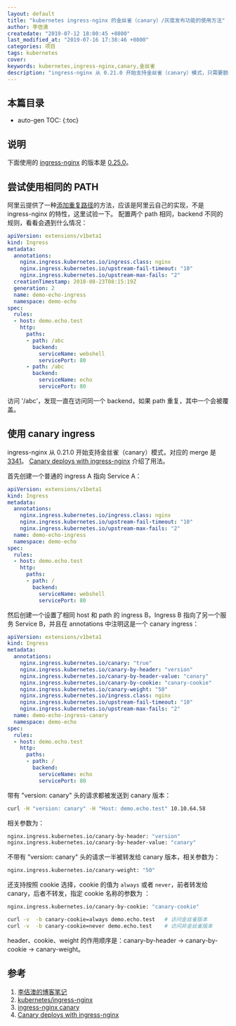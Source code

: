 ```yaml
---
layout: default
title: "kubernetes ingress-nginx 的金丝雀（canary）/灰度发布功能的使用方法"
author: 李佶澳
createdate: "2019-07-12 18:00:45 +0800"
last_modified_at: "2019-07-16 17:38:46 +0800"
categories: 项目
tags: kubernetes
cover:
keywords: kubernetes,ingress-nginx,canary,金丝雀
description: "ingress-nginx 从 0.21.0 开始支持金丝雀（canary）模式，只需要额外创建一个Canary Ingress"
---
```


## 本篇目录

* auto-gen TOC:
{:toc}

## 说明

下面使用的 [ingress-nginx][2]  的版本是 [0.25.0](https://github.com/kubernetes/ingress-nginx/releases)。

## 尝试使用相同的 PATH

阿里云提供了一种[添加重复路径](https://yq.aliyun.com/articles/594019)的方法，应该是阿里云自己的实现，不是 ingress-nginx 的特性，这里试验一下。
配置两个 path 相同，backend 不同的规则，看看会遇到什么情况： 

```yaml
apiVersion: extensions/v1beta1
kind: Ingress
metadata:
  annotations:
    nginx.ingress.kubernetes.io/ingress.class: nginx
    nginx.ingress.kubernetes.io/upstream-fail-timeout: "10"
    nginx.ingress.kubernetes.io/upstream-max-fails: "2"
  creationTimestamp: 2018-08-23T08:15:19Z
  generation: 2
  name: demo-echo-ingress
  namespace: demo-echo
spec:
  rules:
  - host: demo.echo.test
    http:
      paths:
      - path: /abc
        backend:
          serviceName: webshell
          servicePort: 80
      - path: /abc
        backend:
          serviceName: echo
          servicePort: 80
```

访问 '/abc'，发现一直在访问同一个 backend，如果 path 重复，其中一个会被覆盖。

## 使用 canary ingress

ingress-nginx 从 0.21.0 开始支持金丝雀（canary）模式，对应的 merge 是 [3341](https://github.com/kubernetes/ingress-nginx/pull/3341)。
[Canary deploys with ingress-nginx][4] 介绍了用法。

首先创建一个普通的 ingress A 指向 Service A：

```yaml
apiVersion: extensions/v1beta1
kind: Ingress
metadata:
  annotations:
    nginx.ingress.kubernetes.io/ingress.class: nginx
    nginx.ingress.kubernetes.io/upstream-fail-timeout: "10"
    nginx.ingress.kubernetes.io/upstream-max-fails: "2"
  name: demo-echo-ingress
  namespace: demo-echo
spec:
  rules:
  - host: demo.echo.test
    http:
      paths:
      - path: /
        backend:
          serviceName: webshell
          servicePort: 80
```

然后创建一个设置了相同 host 和 path 的 ingress B，Ingress B 指向了另一个服务 Service B，并且在 annotations 中注明这是一个 canary ingress：

```yaml
apiVersion: extensions/v1beta1
kind: Ingress
metadata:
  annotations:
    nginx.ingress.kubernetes.io/canary: "true"
    nginx.ingress.kubernetes.io/canary-by-header: "version"
    nginx.ingress.kubernetes.io/canary-by-header-value: "canary"
    nginx.ingress.kubernetes.io/canary-by-cookie: "canary-cookie"
    nginx.ingress.kubernetes.io/canary-weight: "50"
    nginx.ingress.kubernetes.io/ingress.class: nginx
    nginx.ingress.kubernetes.io/upstream-fail-timeout: "10"
    nginx.ingress.kubernetes.io/upstream-max-fails: "2"
  name: demo-echo-ingress-canary
  namespace: demo-echo
spec:
  rules:
  - host: demo.echo.test
    http:
      paths:
      - path: /
        backend:
          serviceName: echo
          servicePort: 80
```

带有 "version: canary" 头的请求都被发送到 canary 版本：

```sh
curl -H "version: canary" -H "Host: demo.echo.test" 10.10.64.58
```

相关参数为：

```sh
nginx.ingress.kubernetes.io/canary-by-header: "version"
nginx.ingress.kubernetes.io/canary-by-header-value: "canary"
```

不带有 "version: canary" 头的请求一半被转发给 canary 版本，相关参数为：

```sh
nginx.ingress.kubernetes.io/canary-weight: "50"
```

还支持按照 cookie 选择，cookie 的值为 `always` 或者 `never`，前者转发给 canary，后者不转发，指定 cookie 名称的参数为 ：

```sh
nginx.ingress.kubernetes.io/canary-by-cookie: "canary-cookie"
```

```sh
curl -v  -b canary-cookie=always demo.echo.test   # 访问金丝雀版本
curl -v  -b canary-cookie=never demo.echo.test    # 访问非金丝雀版本
```

header、cookie、weight 的作用顺序是：canary-by-header -> canary-by-cookie -> canary-weight。

## 参考

1. [李佶澳的博客笔记][1]
2. [kubernetes/ingress-nginx][2]
3. [ingress-nginx canary][3]
4. [Canary deploys with ingress-nginx][4]

[1]: https://www.lijiaocn.com "李佶澳的博客笔记"
[2]: https://kubernetes.github.io/ingress-nginx/ "kubernetes/ingress-nginx"
[3]: https://kubernetes.github.io/ingress-nginx/user-guide/nginx-configuration/annotations/#canary "ingress-nginx canary"
[4]: https://docs.google.com/document/d/1qKTyLBLuKIYE6d6BsFXRM7zYB-2MUk6qJjtBL1KCz78/edit#heading=h.x7809bn5opjd "Canary deploys with ingress-nginx"
